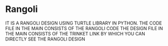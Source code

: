 # Rangoli
IT IS A RANGOLI DESIGN USING TURTLE LIBRARY IN PYTHON.
THE CODE FILE IN THE MAIN CONSISTS OF THE RANGOLI CODE 
THE DESIGN FILE IN THE MAIN CONSISTS OF THE TRINKET LINK BY WHICH YOU CAN DIRECTLY SEE THE RANGOLI DESIGN
